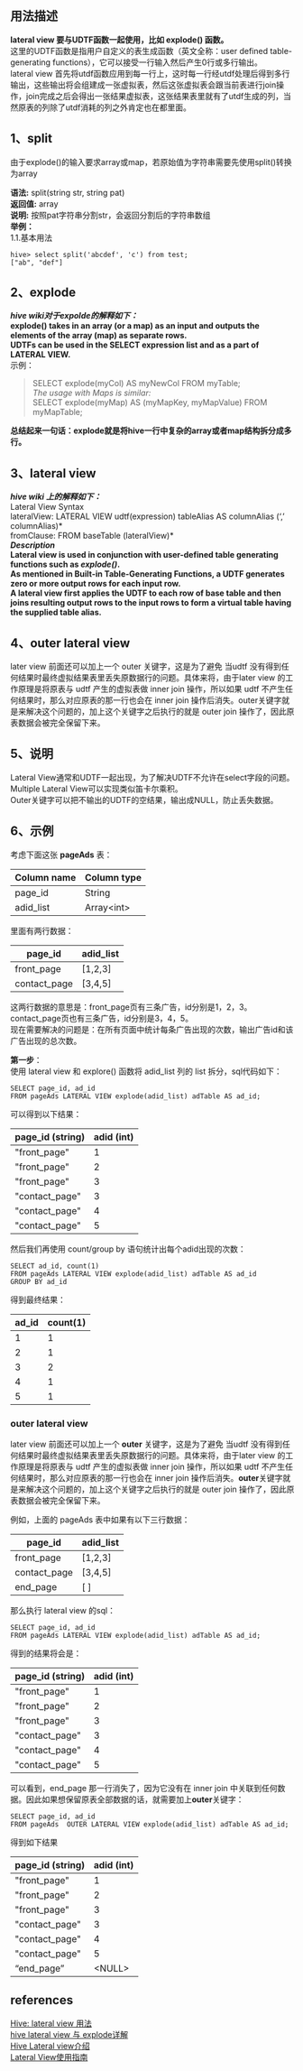 ## 用法描述
**lateral view 要与UDTF函数一起使用，比如 explode() 函数。**    
这里的UDTF函数是指用户自定义的表生成函数（英文全称：user defined table-generating functions），它可以接受一行输入然后产生0行或多行输出。  
lateral view 首先将utdf函数应用到每一行上，这时每一行经utdf处理后得到多行输出，这些输出将会组建成一张虚拟表，然后这张虚拟表会跟当前表进行join操作，join完成之后会得出一张结果虚拟表，这张结果表里就有了utdf生成的列，当然原表的列除了utdf消耗的列之外肯定也在都里面。

## 1、split
由于explode()的输入要求array或map，若原始值为字符串需要先使用split()转换为array  
<p><strong>语法:</strong> split(string str, string pat) <br /> <strong>返回值:</strong> array <br /> <strong>说明:</strong> 按照pat字符串分割str&#xff0c;会返回分割后的字符串数组 <br /> <strong>举例&#xff1a;</strong> <br /> 1.1.基本用法</p> 
<pre class="prettyprint"><code class=" hljs cs">hive&gt; <span class="hljs-keyword">select</span> split(<span class="hljs-string">&#39;abcdef&#39;</span>, <span class="hljs-string">&#39;c&#39;</span>) <span class="hljs-keyword">from</span> test;
[<span class="hljs-string">&#34;ab&#34;</span>, <span class="hljs-string">&#34;def&#34;</span>]</code></pre> 


## 2、explode
***hive wiki对于expolde的解释如下：***  
**explode() takes in an array (or a map) as an input and outputs the elements of the array (map) as separate rows.   
UDTFs can be used in the SELECT expression list and as a part of LATERAL VIEW.**   
示例：  
> SELECT explode(myCol) AS myNewCol FROM myTable;  
*The usage with Maps is similar:*    
SELECT explode(myMap) AS (myMapKey, myMapValue) FROM myMapTable;  

**总结起来一句话：explode就是将hive一行中复杂的array或者map结构拆分成多行。**  

## 3、lateral view
***hive wiki 上的解释如下：***  
Lateral View Syntax  
lateralView: LATERAL VIEW udtf(expression) tableAlias AS columnAlias (‘,’ columnAlias)*   
fromClause: FROM baseTable (lateralView)*   
***Description***  
**Lateral view is used in conjunction with user-defined table generating functions such as *explode()*.   
As mentioned in Built-in Table-Generating Functions, a UDTF generates zero or more output rows for each input row.   
A lateral view first applies the UDTF to each row of base table and then joins resulting output rows to the input rows to form a virtual table having the supplied table alias.**

## 4、outer lateral view
later view 前面还可以加上一个 outer 关键字，这是为了避免 当udtf 没有得到任何结果时最终虚拟结果表里丢失原数据行的问题。具体来将，由于later view 的工作原理是将原表与 udtf 产生的虚拟表做 inner join 操作，所以如果 udtf 不产生任何结果时，那么对应原表的那一行也会在 inner join 操作后消失。outer关键字就是来解决这个问题的，加上这个关键字之后执行的就是 outer join 操作了，因此原表数据会被完全保留下来。


## 5、说明
Lateral View通常和UDTF一起出现，为了解决UDTF不允许在select字段的问题。   
Multiple Lateral View可以实现类似笛卡尔乘积。   
Outer关键字可以把不输出的UDTF的空结果，输出成NULL，防止丢失数据。  

## 6、示例
<p>考虑下面这张 <strong>pageAds</strong> 表：</p>
<table>
<thead>
<tr>
<th>Column name</th>
<th>Column type</th>
</tr>
</thead>
<tbody>
<tr>
<td>page_id</td>
<td>String</td>
</tr>
<tr>
<td>adid_list</td>
<td>Array&lt;int&gt;</td>
</tr>
</tbody>
</table>
<p>里面有两行数据：</p>
<table>
<thead>
<tr>
<th>page_id</th>
<th>adid_list</th>
</tr>
</thead>
<tbody>
<tr>
<td>front_page</td>
<td>[1,2,3]</td>
</tr>
<tr>
<td>contact_page</td>
<td>[3,4,5]</td>
</tr>
</tbody>
</table>
<p>这两行数据的意思是：front_page页有三条广告，id分别是1，2，3。contact_page页也有三条广告，id分别是3，4，5。<br>
现在需要解决的问题是：在所有页面中统计每条广告出现的次数，输出广告id和该广告出现的总次数。</p>
<p><strong>第一步</strong>：<br>
使用 lateral view 和 explore() 函数将 adid_list 列的 list 拆分，sql代码如下：</p>
<pre><code class="sql">SELECT page_id, ad_id
FROM pageAds LATERAL VIEW explode(adid_list) adTable AS ad_id;
</code></pre>
<p>可以得到以下结果：</p>
<table>
<thead>
<tr>
<th>page_id (string)</th>
<th>adid (int)</th>
</tr>
</thead>
<tbody>
<tr>
<td>"front_page"</td>
<td>1</td>
</tr>
<tr>
<td>"front_page"</td>
<td>2</td>
</tr>
<tr>
<td>"front_page"</td>
<td>3</td>
</tr>
<tr>
<td>"contact_page"</td>
<td>3</td>
</tr>
<tr>
<td>"contact_page"</td>
<td>4</td>
</tr>
<tr>
<td>"contact_page"</td>
<td>5</td>
</tr>
</tbody>
</table>
<p>然后我们再使用 count/group by 语句统计出每个adid出现的次数：</p>
<pre><code class="sql">SELECT ad_id, count(1)
FROM pageAds LATERAL VIEW explode(adid_list) adTable AS ad_id
GROUP BY ad_id
</code></pre>
<p>得到最终结果：</p>
<table>
<thead>
<tr>
<th>ad_id</th>
<th>count(1)</th>
</tr>
</thead>
<tbody>
<tr>
<td>1</td>
<td>1</td>
</tr>
<tr>
<td>2</td>
<td>1</td>
</tr>
<tr>
<td>3</td>
<td>2</td>
</tr>
<tr>
<td>4</td>
<td>1</td>
</tr>
<tr>
<td>5</td>
<td>1</td>
</tr>
</tbody>
</table>
<h3>outer lateral view</h3>
<p>later view 前面还可以加上一个 <strong>outer</strong> 关键字，这是为了避免 当udtf 没有得到任何结果时最终虚拟结果表里丢失原数据行的问题。具体来将，由于later view 的工作原理是将原表与 udtf 产生的虚拟表做 inner join 操作，所以如果 udtf 不产生任何结果时，那么对应原表的那一行也会在 inner join 操作后消失。<strong>outer</strong>关键字就是来解决这个问题的，加上这个关键字之后执行的就是 outer join 操作了，因此原表数据会被完全保留下来。</p>
<p>例如，上面的 pageAds 表中如果有以下三行数据：</p>
<table>
<thead>
<tr>
<th>page_id</th>
<th>adid_list</th>
</tr>
</thead>
<tbody>
<tr>
<td>front_page</td>
<td>[1,2,3]</td>
</tr>
<tr>
<td>contact_page</td>
<td>[3,4,5]</td>
</tr>
<tr>
<td>end_page</td>
<td>[ ]</td>
</tr>
</tbody>
</table>
<p>那么执行 lateral view 的sql：</p>
<pre><code class="sql">SELECT page_id, ad_id
FROM pageAds LATERAL VIEW explode(adid_list) adTable AS ad_id;
</code></pre>
<p>得到的结果将会是：</p>
<table>
<thead>
<tr>
<th>page_id (string)</th>
<th>adid (int)</th>
</tr>
</thead>
<tbody>
<tr>
<td>"front_page"</td>
<td>1</td>
</tr>
<tr>
<td>"front_page"</td>
<td>2</td>
</tr>
<tr>
<td>"front_page"</td>
<td>3</td>
</tr>
<tr>
<td>"contact_page"</td>
<td>3</td>
</tr>
<tr>
<td>"contact_page"</td>
<td>4</td>
</tr>
<tr>
<td>"contact_page"</td>
<td>5</td>
</tr>
</tbody>
</table>
<p>可以看到，end_page 那一行消失了，因为它没有在 inner join 中关联到任何数据。因此如果想保留原表全部数据的话，就需要加上<strong>outer</strong>关键字：</p>
<pre><code class="sql">SELECT page_id, ad_id
FROM pageAds  OUTER LATERAL VIEW explode(adid_list) adTable AS ad_id;
</code></pre>
<p>得到如下结果</p>
<table>
<thead>
<tr>
<th>page_id (string)</th>
<th>adid (int)</th>
</tr>
</thead>
<tbody>
<tr>
<td>"front_page"</td>
<td>1</td>
</tr>
<tr>
<td>"front_page"</td>
<td>2</td>
</tr>
<tr>
<td>"front_page"</td>
<td>3</td>
</tr>
<tr>
<td>"contact_page"</td>
<td>3</td>
</tr>
<tr>
<td>"contact_page"</td>
<td>4</td>
</tr>
<tr>
<td>"contact_page"</td>
<td>5</td>
</tr>
<tr>
<td>“end_page”</td>
<td>&lt;NULL&gt;</td>
</tr>
</tbody>
</table>


## references
[Hive: lateral view 用法](https://www.jianshu.com/p/6098616b0f65)  
[hive lateral view 与 explode详解](https://blog.csdn.net/bitcarmanlee/article/details/51926530)  
[Hive Lateral view介绍](https://blog.csdn.net/youziguo/article/details/6837368)  
[Lateral View使用指南](https://blog.csdn.net/sunnyyoona/article/details/62894761)
